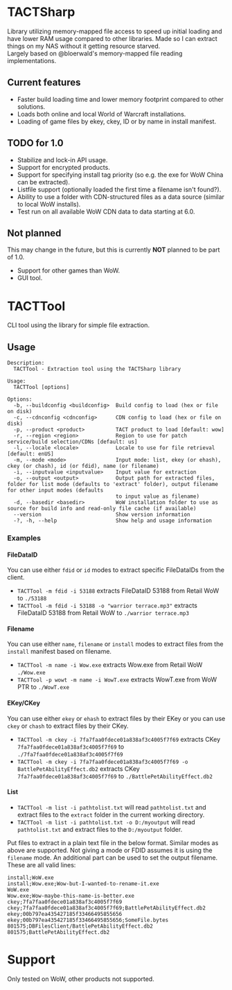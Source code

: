 # TACTSharp
Library utilizing memory-mapped file access to speed up initial loading and have lower RAM usage compared to other libraries. Made so I can extract things on my NAS without it getting resource starved.  
Largely based on @bloerwald's memory-mapped file reading implementations.

## Current features
- Faster build loading time and lower memory footprint compared to other solutions.
- Loads both online and local World of Warcraft installations.
- Loading of game files by ekey, ckey, ID or by name in install manifest.

## TODO for 1.0
- Stabilize and lock-in API usage.
- Support for encrypted products.
- Support for specifying install tag priority (so e.g. the exe for WoW China can be extracted).
- Listfile support (optionally loaded the first time a filename isn't found?).
- Ability to use a folder with CDN-structured files as a data source (similar to local WoW installs).
- Test run on all available WoW CDN data to data starting at 6.0.

## Not planned
This may change in the future, but this is currently **NOT** planned to be part of 1.0.
- Support for other games than WoW.
- GUI tool.

# TACTTool
CLI tool using the library for simple file extraction. 

## Usage
```
Description:
  TACTTool - Extraction tool using the TACTSharp library

Usage:
  TACTTool [options]

Options:
  -b, --buildconfig <buildconfig>  Build config to load (hex or file on disk)
  -c, --cdnconfig <cdnconfig>      CDN config to load (hex or file on disk)
  -p, --product <product>          TACT product to load [default: wow]
  -r, --region <region>            Region to use for patch service/build selection/CDNs [default: us]
  -l, --locale <locale>            Locale to use for file retrieval [default: enUS]
  -m, --mode <mode>                Input mode: list, ekey (or ehash), ckey (or chash), id (or fdid), name (or filename)
  -i, --inputvalue <inputvalue>    Input value for extraction
  -o, --output <output>            Output path for extracted files, folder for list mode (defaults to 'extract' folder), output filename for other input modes (defaults
                                   to input value as filename)
  -d, --basedir <basedir>          WoW installation folder to use as source for build info and read-only file cache (if available)
  --version                        Show version information
  -?, -h, --help                   Show help and usage information
```

### Examples
#### FileDataID
You can use either `fdid` or `id` modes to extract specific FileDataIDs from the client.
- `TACTTool -m fdid -i 53188` extracts FileDataID 53188 from Retail WoW to `./53188`
- `TACTTool -m fdid -i 53188 -o "warrior terrace.mp3"` extracts FileDataID 53188 from Retail WoW to `./warrior terrace.mp3`

#### Filename
You can use either `name`, `filename` or `install` modes to extract files from the `install` manifest based on filename. 
- `TACTTool -m name -i Wow.exe` extracts Wow.exe from Retail WoW `./Wow.exe `
- `TACTTool -p wowt -m name -i WowT.exe` extracts WowT.exe from WoW PTR to `./WowT.exe `

#### EKey/CKey
You can use either `ekey` or `ehash` to extract files by their EKey or you can use `ckey` or `chash` to extract files by their CKey.
- `TACTTool -m ckey -i 7fa7faa0fdece01a838af3c4005f7f69` extracts CKey `7fa7faa0fdece01a838af3c4005f7f69` to `./7fa7faa0fdece01a838af3c4005f7f69`
- `TACTTool -m ckey -i 7fa7faa0fdece01a838af3c4005f7f69 -o BattlePetAbilityEffect.db2` extracts CKey `7fa7faa0fdece01a838af3c4005f7f69` to `./BattlePetAbilityEffect.db2`

#### List
- `TACTTool -m list -i pathtolist.txt` will read `pathtolist.txt` and extract files to the `extract` folder in the current working directory.
- `TACTTool -m list -i pathtolist.txt -o D:/myoutput` will read `pathtolist.txt` and extract files to the `D:/myoutput` folder.

Put files to extract in a plain text file in the below format. Similar modes as above are supported. Not giving a mode or FDID assumes it is using the `filename` mode. An additional part can be used to set the output filename.  
These are all valid lines:
```
install;WoW.exe
install;Wow.exe;Wow-but-I-wanted-to-rename-it.exe
WoW.exe
Wow.exe;Wow-maybe-this-name-is-better.exe
ckey;7fa7faa0fdece01a838af3c4005f7f69
ckey;7fa7faa0fdece01a838af3c4005f7f69;BattlePetAbilityEffect.db2
ekey;00b797ea435427185f33466495855656
ekey;00b797ea435427185f33466495855656;SomeFile.bytes
801575;DBFilesClient/BattlePetAbilityEffect.db2
801575;BattlePetAbilityEffect.db2
```

# Support
Only tested on WoW, other products not supported.
